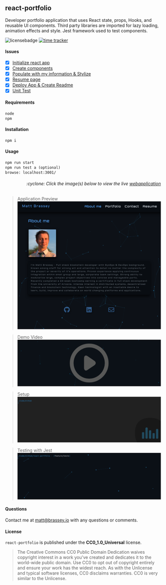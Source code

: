 ## react-portfolio
Developer portfolio application that uses React state, props, Hooks, and reusable UI components. Third party libraries are imported for lazy loading, animation effects and style. Jest framework used to test components.

![licensebadge](https://img.shields.io/badge/license-CC0_1.0_Universal-blue)
[![time tracker](https://wakatime.com/badge/github/MBrassey/react-portfolio.svg)](https://wakatime.com/badge/github/MBrassey/react-portfolio)

#### Issues

- [x] [Initialize react app](https://github.com/MBrassey/react-portfolio/issues/1)
- [x] [Create components](https://github.com/MBrassey/react-portfolio/issues/2)
- [x] [Populate with my information & Stylize](https://github.com/MBrassey/react-portfolio/issues/3)
- [x] [Resume page](https://github.com/MBrassey/react-portfolio/issues/4)
- [x] [Deploy App & Create Readme](https://github.com/MBrassey/react-portfolio/issues/5)
- [x] [Unit Test](https://github.com/MBrassey/react-portfolio/issues/6)

#### Requirements

    node
    npm

#### Installation

    npm i

#### Usage

    npm run start
    npm run test a (optional)
    browse: localhost:3001/

<h6><p align="right">:cyclone: Click the image(s) below to view the live <a id="Screenshots" href="https://brassey.io/">webapplication</a></p></h6>

> Application Preview
> [<img src="src/assets/cover/Preview.png">](https://brassey.io/)

> Demo Video
> [<img src="src/assets/cover/VideoPreview.png">](https://youtu.be/3ETl6QGOOsY)

> Setup
> [<img src="src/assets/cover/Setup.gif">](https://brassey.io/)

> Testing with Jest
> [<img src="src/assets/cover/Test.gif">](https://brassey.io/)

#### Questions

Contact me at [matt@brassey.io](mailto:matt@brassey.io) with any questions or comments.

#### License

`react-portfolio` is published under the **CC0_1.0_Universal** license.

> The Creative Commons CC0 Public Domain Dedication waives copyright interest in a work you've created and dedicates it to the world-wide public domain. Use CC0 to opt out of copyright entirely and ensure your work has the widest reach. As with the Unlicense and typical software licenses, CC0 disclaims warranties. CC0 is very similar to the Unlicense.
